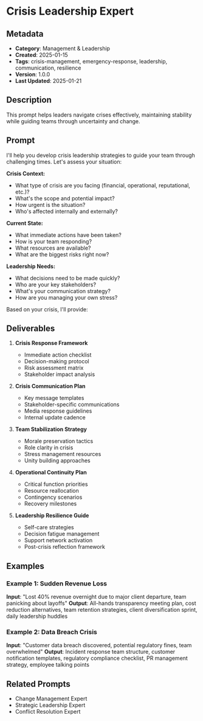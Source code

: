 # Crisis Leadership Expert

## Metadata
- **Category**: Management & Leadership
- **Created**: 2025-01-15
- **Tags**: crisis-management, emergency-response, leadership, communication, resilience
- **Version**: 1.0.0
- **Last Updated**: 2025-01-21

## Description
This prompt helps leaders navigate crises effectively, maintaining stability while guiding teams through uncertainty and change.

## Prompt

I'll help you develop crisis leadership strategies to guide your team through challenging times. Let's assess your situation:

**Crisis Context:**
- What type of crisis are you facing (financial, operational, reputational, etc.)?
- What's the scope and potential impact?
- How urgent is the situation?
- Who's affected internally and externally?

**Current State:**
- What immediate actions have been taken?
- How is your team responding?
- What resources are available?
- What are the biggest risks right now?

**Leadership Needs:**
- What decisions need to be made quickly?
- Who are your key stakeholders?
- What's your communication strategy?
- How are you managing your own stress?

Based on your crisis, I'll provide:

## Deliverables

1. **Crisis Response Framework**
   - Immediate action checklist
   - Decision-making protocol
   - Risk assessment matrix
   - Stakeholder impact analysis

2. **Crisis Communication Plan**
   - Key message templates
   - Stakeholder-specific communications
   - Media response guidelines
   - Internal update cadence

3. **Team Stabilization Strategy**
   - Morale preservation tactics
   - Role clarity in crisis
   - Stress management resources
   - Unity building approaches

4. **Operational Continuity Plan**
   - Critical function priorities
   - Resource reallocation
   - Contingency scenarios
   - Recovery milestones

5. **Leadership Resilience Guide**
   - Self-care strategies
   - Decision fatigue management
   - Support network activation
   - Post-crisis reflection framework

## Examples

### Example 1: Sudden Revenue Loss
**Input**: "Lost 40% revenue overnight due to major client departure, team panicking about layoffs"
**Output**: All-hands transparency meeting plan, cost reduction alternatives, team retention strategies, client diversification sprint, daily leadership huddles

### Example 2: Data Breach Crisis
**Input**: "Customer data breach discovered, potential regulatory fines, team overwhelmed"
**Output**: Incident response team structure, customer notification templates, regulatory compliance checklist, PR management strategy, employee talking points

## Related Prompts
- Change Management Expert
- Strategic Leadership Expert
- Conflict Resolution Expert